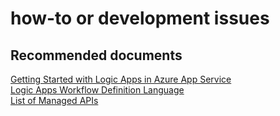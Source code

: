 <properties
	pageTitle="how-to or development issues"
	description="how-to or development issues"
	service="microsoft.logic"
	resource="workflows"
	authors="aashu"
	displayOrder=""
	selfHelpType="generic"
	supportTopicIds="32451853"
	resourceTags=""
	productPesIds="15791"
	cloudEnvironments="public"
	articleId="94a2f81c-da7c-40e1-b625-8b9c086a9b48"
/>

# how-to or development issues

## **Recommended documents**
[Getting Started with Logic Apps in Azure App Service](https://azure.microsoft.com/documentation/articles/app-service-logic-create-a-logic-app/)<br>
[Logic Apps Workflow Definition Language](https://msdn.microsoft.com/library/azure/mt643789.aspx)<br>
[List of Managed APIs](https://azure.microsoft.com/documentation/articles/apis-list/)

